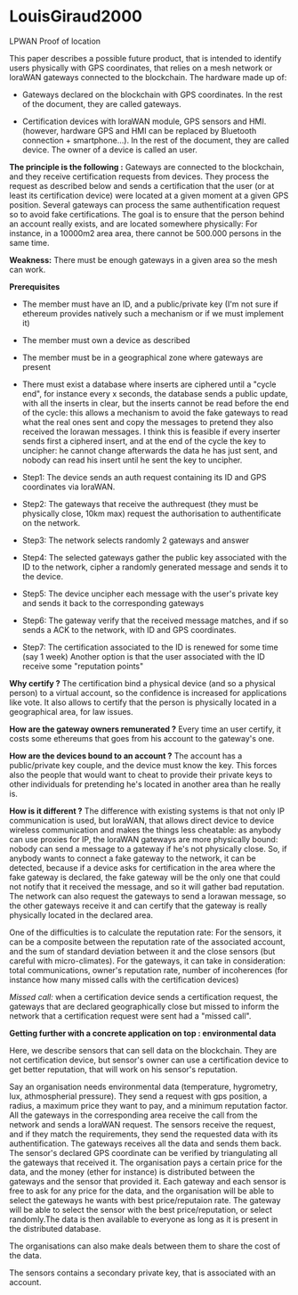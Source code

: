 
# LouisGiraud2000
LPWAN Proof of location

This paper describes a possible future product, that is intended to identify users physically with GPS coordinates, that relies on a mesh network or loraWAN gateways connected to the blockchain.
The hardware made up of:

 

 - Gateways declared on the blockchain with GPS coordinates. In the rest of the document, they are called gateways.
   
 - Certification devices with loraWAN module, GPS sensors and HMI.(however, hardware GPS and HMI can be replaced by Bluetooth
   connection + smartphone...). In the rest of the document, they are
   called device. The owner of a device is called an user.

**The principle is the following :**
    Gateways are connected to the blockchain, and they receive certification requests from devices. They process the request as described below and sends a certification that the user (or at least its certification device) were located at a given moment at a given GPS position.
Several gateways can process the same authentification request so to avoid fake certifications.
 The goal is to ensure that the person behind an account really exists, and are located somewhere physically: For instance, in a 10000m2 area area, there cannot be 500.000 persons in the same time.

**Weakness:**
There must be enough gateways in a given area so the mesh can work.

**Prerequisites**
   

 -  The member must have an ID, and a public/private key (I'm not sure if ethereum provides natively such a mechanism or if we must implement it)
 -  The member must own a device as described 
 -  The member must be in a geographical zone where gateways are present
 -  There must exist a database where inserts are ciphered until a "cycle end", for instance every x seconds, the database sends a public update, with all the inserts in clear, but the inserts cannot be read before the end of the cycle: this allows a mechanism to avoid the fake gateways to read what the real ones sent and copy the messages to pretend they also received the lorawan messages. I think this is feasible if every inserter sends first a ciphered insert, and at the end of the cycle the key to uncipher: he cannot change afterwards the data he has just sent, and nobody can read his insert until he sent the key to uncipher.

 -  Step1: The device sends an auth request containing its ID and GPS coordinates via loraWAN.
 -  Step2: The gateways that receive the authrequest (they must be physically close, 10km max) request the authorisation to authentificate on the network.
 -  Step3: The network selects randomly 2 gateways and answer
 -  Step4: The selected gateways gather the public key associated with the ID to the network, cipher a randomly generated message and sends it to the device.
 -  Step5: The device uncipher each message with the user's private key and sends it back to the corresponding gateways
 -  Step6: The gateway verify that the received message matches, and if so sends a ACK to the network, with ID and GPS coordinates.
 -  Step7: The certification associated to the ID is renewed for some time (say 1 week) Another option is that the user associated with the ID receive some "reputation points"

**Why certify ?** 
The certification bind a physical device (and so a physical person) to a virtual account, so the confidence is increased for applications like vote. It also allows to certify that the person is physically located in a geographical area, for law issues.

**How are the gateway owners remunerated ?** 
Every time an user certify, it costs some ethereums that goes from his account to the gateway's one.

**How are the devices bound to an account ?** 
The account has a public/private key couple, and the device must know the key. This forces also the people that would want to cheat to provide their private keys to other individuals for pretending he's located in another area than he really is.

**How is it different ?**
 The difference with existing systems is that not only IP communication is used, but loraWAN, that allows direct device to device wireless communication and makes the things less cheatable: as anybody can use proxies for IP, the loraWAN gateways are more physically bound: nobody can send a message to a gateway if he's not physically close.
So, if anybody wants to connect a fake gateway to the network, it can be detected, because if a device asks for certification in the area where the fake gateway is declared, the fake gateway will be the only one that could not  notify that it received the message, and so it will gather bad reputation.
The network can also request the gateways to send a lorawan message, so the other gateways receive it and can certify that the gateway is really physically located in the declared area.


One of the difficulties is to calculate the reputation rate: 
    For the sensors, it can be a composite between the reputation rate of the associated account, and the sum of standard deviation between it and the close sensors (but careful with micro-climates).
    For the gateways, it can take in consideration: total communications, owner's reputation rate, number of incoherences (for instance how many missed calls with the certification devices)


*Missed call:* when a certification device sends a certification request, the gateways that are declared geographically close but missed to inform the network that a certification request were sent had a "missed call".



**Getting further with a concrete application on top : environmental data**

Here, we describe sensors that can sell data on the blockchain. They are not certification device, but sensor's owner can use a certification device to get better reputation, that will work on his sensor's reputation.

Say an organisation needs environmental data (temperature, hygrometry, lux, athmospherial pressure).
They send a request with gps position, a radius, a maximum price they want to pay, and a minimum reputation factor. 
All the gateways in the corresponding area receive the call from the network and sends a loraWAN request.
The sensors receive the request, and if they match the requirements, they send the requested data with its authentification.
The gateways receives all the data and sends them back. The sensor's declared GPS coordinate can be verified by triangulating all the gateways that received it.
The organisation pays a certain price for the data, and the money (ether for instance) is distributed between the gateways and the sensor that provided it. Each gateway and each sensor is free to ask for any price for the data, and the organisation will be able to select the gateways he wants with best price/reputaion rate.
The gateway will be able to select the sensor with the best price/reputation, or select randomly.The data is then available to everyone as long as it is present in the distributed database.

The organisations can also make deals between them to share the cost of the data.

The sensors contains a secondary private key, that is associated with an account.
